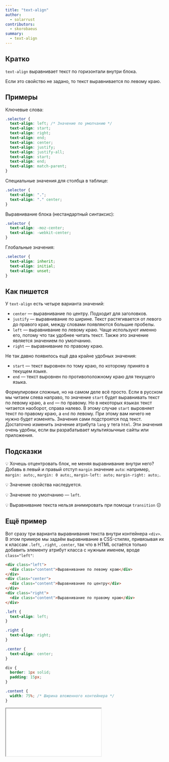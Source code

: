 ```yaml
---
title: "text-align"
author:
  - solarrust
contributors:
  - skorobaeus
summary:
  - text-align
---
```


## Кратко

`text-align` выравнивает текст по горизонтали внутри блока.

Если это свойство не задано, то текст выравнивается по левому краю.

## Примеры

Ключевые слова:

```css
.selector {
  text-align: left; /* Значение по умолчанию */
  text-align: start;
  text-align: right;
  text-align: end;
  text-align: center;
  text-align: justify;
  text-align: justify-all;
  text-align: start;
  text-align: end;
  text-align: match-parent;
}
```

Специальные значения для столбца в таблице:

```css
.selector {
  text-align: ".";
  text-align: "." center;
}
```

Выравнивание блока (нестандартный синтаксис):

```css
.selector {
  text-align: -moz-center;
  text-align: -webkit-center;
}
```

Глобальные значения:

```css
.selector {
  text-align: inherit;
  text-align: initial;
  text-align: unset;
}
```

## Как пишется

У `text-align` есть четыре варианта значений:

- `center` — выравнивание по центру. Подходит для заголовков.
- `justify` — выравнивание по ширине. Текст растягивается от левого до правого края, между словами появляются большие пробелы.
- `left` — выравнивание по левому краю. Чаще используют именно его, потому что так удобнее читать текст. Также это значение является значением по умолчанию.
- `right` — выравнивание по правому краю.

Не так давно появилось ещё два крайне удобных значения:

- `start` — текст выровнен по тому краю, по которому принято в текущем языке.
- `end` — текст выровнен по противоположному краю для текущего языка.

Формулировки сложные, но на самом деле всё просто. Если в русском мы читаем слева направо, то значение `start` будет выравнивать текст по левому краю, а `end` — по правому. Но в некоторых языках текст читается наоборот, справа налево. В этому случае `start` выровняет текст по правому краю, а `end` по левому. При этому вам ничего не нужно будет изменять. Значения сами подстроятся под текст. Достаточно изменить значение атрибута `lang` у тега `html`. Эти значения очень удобны, если вы разрабатывает мультиязычные сайты или приложения.

## Подсказки

💡 Хочешь отцентровать блок, не меняя выравнивание внутри него? Добавь в левый и правый отступ `margin` значение `auto`: например, `margin: auto;`, `margin: 0 auto;`, `margin-left: auto;` `margin-right: auto;`.

💡 Значение свойства наследуется.

💡 Значение по умолчанию — `left`.

💡 Выравнивание текста нельзя анимировать при помощи `transition` ☹️

## Ещё пример

Вот сразу три варианта выравнивания текста внутри контейнера `<div>`. В этом примере мы задаём выравнивание в CSS-стилях, привязывая их к классам `.left`, `.right`, `.center`, так что в HTML остаётся только добавить элементу атрибут класса с нужным именем, вроде `class="left"`:

```html
<div class="left">
  <div class="content">Выравнивание по левому краю</div>
</div>
<div class="center">
  <div class="content">Выравнивание по центру</div>
</div>
<div class="right">
  <div class="content">Выравнивание по правому краю</div>
</div>
```

```css
.left {
  text-align: left;
}

.right {
  text-align: right;
}

.center {
  text-align: center;
}

div {
  border: 1px solid;
  padding: 15px;
}

.content {
  width: 75%; /* Ширина вложенного контейнера */
}
```

<iframe title="Выравнивание текста в контейнере" src="demos/text-align.html"></iframe>
